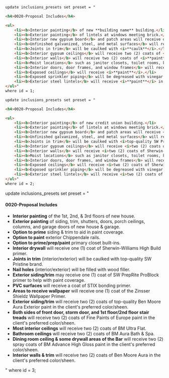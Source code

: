 
```markdown
update inclusions_presets set preset = "

<h4>0020-Proposal Includes</h4>

<ul>
    <li><b>Interior painting</b> of new **building name** building.</li>
    <li><b>Exterior painting</b> of lintels at windows meeting brick.</li>
    <li><b>Interior new gypsum board</b> and patch areas will receive one (1) coat of <i>**paint**</i>.</li>
    <li><b>Unfinished galvanized, steel, and metal surfaces</b> will receive <i>**paint**</i>.</li>
    <li><b>Joints in trim</b> will be caulked with <i>**caulk**</i>.</li>
    <li><b>Interior gypsum ceilings</b> will receive two (2) coats of <i> **paint**</i>.</li>
    <li><b>Interior walls</b> will receive two (2) coats of <i>**paint**</i></li>
    <li><b>Moist locations</b> such as janitor closets, toilet rooms, kitchens, fitness center, locker rooms, and similar environments will receive two (2) coats of <i>**paint**</i> in the client's desired color and sheen.</li>
    <li><b>Interior doors, door frames, and window frames</b> will receive two (2) coats of <i>**paint**</i>.</li>
    <li><b>Exposed ceilings</b> will receive <i>**paint**</i>.</li>
    <li><b>Exposed sprinkler piping</b> will be degreased with vinegar and primed with <i>**paint**</i>.</li>
    <li><b>Exterior steel lintels</b> will receive <i>**paint**</i> in the desired color and sheen.</li>
</ul>"
where id = 1;
```



```markdown
update inclusions_presets set preset = "

<h4>0020-Proposal Includes</h4>

<ul>
    <li><b>Interior painting</b> of new credit union building.</li>
    <li><b>Exterior painting</b> of lintels at windows meeting brick.</li>
    <li><b>Interior new gypsum board</b> and patch areas will receive <i>one (1) coat of Sherwin-Williams Promar 200 primer</i>.</li>
    <li><b>Unfinished galvanized, steel, and metal surfaces</b> will receive <i>Sherwin-Williams Pro-Cryl primer</i>.</li>
    <li><b>Joints in trim</b> will be caulked with <i>top-quality SW Pristine brand</i>.</li>
    <li><b>Interior gypsum ceilings</b> will receive <i>two (2) coats of Sherwin-Williams ProMar 200 Flat</i>.</li>
    <li><b>Interior walls</b> will receive <i>two (2) coats of Sherwin-Williams ProMar 200 Eg-Shel</i>.</li>
    <li><b>Moist locations</b> such as janitor closets, toilet rooms, kitchens, fitness center, locker rooms, and similar environments will receive <i>two (2) coats of Sherwin-Williams Pro Industrial Pre-Catalyzed Epoxy (Single Component)</i> in the client's desired color and sheen.</li>
    <li><b>Interior doors, door frames, and window frames</b> will receive <i>two (2) coats of Sherwin-Williams Pro-Industrial Waterbase Alkyd Urethane</i>.</li>
    <li><b>Exposed ceilings</b> will receive <i>two (2) coats of Sherwin-Williams Pro Industrial Dryfall Flat</i>.</li>
    <li><b>Exposed sprinkler piping</b> will be degreased with vinegar and primed with <i>Procryl Primer or Kembond Primer</i>.</li>
    <li><b>Exterior steel lintels</b> will receive <i>two (2) coats of Sherwin-Williams DTM</i> in the desired color and sheen.</li>
</ul>"
where id = 2;
```


update inclusions_presets set preset = "

<h4>0020-Proposal Includes</h4>

<ul>
    <li><b>Interior painting</b> of the 1st, 2nd, & 3rd floors of new house.</li>
    <li><b>Exterior painting</b> of siding, trim, shutters, doors, porch ceilings, columns, and garage doors of new house & garage.</li>
    <li><b>Option to prime</b> siding & trim to aid in paint coverage.</li>
    <li><b>Option to paint</b> exterior Chippendale rails.</li>
    <li><b>Option to prime/prep/paint</b> primary closet built-ins.</li>
    <li><b>Interior drywall</b> will receive one (1) coat of Sherwin-Williams High Build primer.</li>
    <li><b>Joints in trim</b> (interior/exterior) will be caulked with top-quality SW Pristine brand.</li>
    <li><b>Nail holes</b> (interior/exterior) will be filled with wood filler.</li>
    <li><b>Exterior siding/trim</b> may receive one (1) coat of SW PrepRite ProBlock primer to help with paint coverage.</li>
    <li><b>PVC surfaces</b> will receive a coat of STIX bonding primer.</li>
    <li><b>Areas to receive wallpaper</b> will receive one (1) coat of the Zinsser Shieldz Wallpaper Primer.</li>
    <li><b>Exterior siding/trim</b> will receive two (2) coats of top-quality Ben Moore Aura Exterior paint in the client's preferred color/sheen.</li>
    <li><b>Both sides of front door, storm door, and 1st floor/2nd floor stair treads</b> will receive two (2) coats of Fine Paints of Europe paint in the client's preferred color/sheen.</li>
    <li><b>Most interior ceilings</b> will receive two (2) coats of BM Ultra Flat.</li>
    <li><b>Bathroom ceilings</b> will receive two (2) coats of BM Aura Bath & Spa.</li>
    <li><b>Dining room ceiling & some drywall areas of the Bar</b> will receive two (2) spray coats of BM Advance High Gloss paint in the client's preferred color/sheen.</li>
    <li><b>Interior walls & trim</b> will receive two (2) coats of Ben Moore Aura in the client's preferred color/sheen.</li>
</ul>"
where id = 3;


